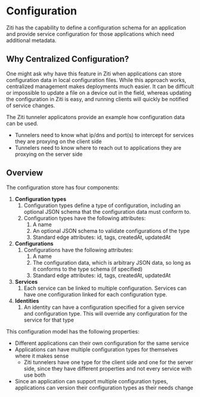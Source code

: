 # Configuration
Ziti has the capability to define a configuration schema for an application and provide service configuration for those applications which need additional metadata. 

## Why Centralized Configuration?
One might ask why have this feature in Ziti when applications can store configuration data in local configuration files. While this approach works, centralized management makes deployments much easier. It can be difficult or impossible to update a file on a device out in the field, whereas updating the configuration in Ziti is easy, and running clients will quickly be notified of service changes.

The Ziti tunneler applicatons provide an example how configuration data can be used. 

* Tunnelers need to know what ip/dns and port(s) to intercept for services they are proxying on the client side
* Tunnelers need to know where to reach out to applications they are proxying on the server side

## Overview
The configuration store has four components:

1. **Configuration types** 
    1. Configuration types define a type of configuration, including an optional JSON schema that the configuration data must conform to.
    1. Configuration types have the following attributes: 
        1. A name 
        1. An optional JSON schema to validate configurations of the type
        1. Standard edge attributes: id, tags, createdAt, updatedAt
1. **Configurations** 
    1. Configurations have the following attributes: 
        1. A name
        1. The configuration data, which is arbitrary JSON data, so long as it conforms to the type schema (if specified)
       1. Standard edge attributes: id, tags, createdAt, updatedAt
1. **Services** 
    1. Each service can be linked to multiple configuration. Services can have one configuration linked for each configuration type.
1. **Identities** 
    1. An identity can have a configuration specified for a given service and configuration type. This will override any configuration for the service for that type 

This configuration model has the following properties:
* Different applications can their own configuration for the same service
* Applications can have multiple configuration types for themselves where it makes sense
    * Ziti tunnelers have one type for the client side and one for the server side, since they have different properties and not every service with use both
* Since an application can support multiple configuration types, applications can version their configuration types as their needs change